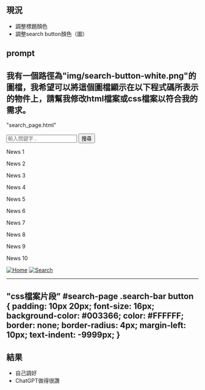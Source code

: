 ## 現況
- 調整標題顏色
- 調整search button顏色（圖）

## prompt
我有一個路徑為"img/search-button-white.png"的圖檔，我希望可以將這個圖檔顯示在以下程式碼所表示的物件上，請幫我修改html檔案或css檔案以符合我的需求。
----------
"search_page.html"
<!-- search_page.html -->
<!DOCTYPE html>
<html>
<head>
  <meta charset="UTF-8">
  <meta name="viewport" content="width=device-width, initial-scale=1.0">
  <title>Search Page</title>
  <link rel="stylesheet" type="text/css" href="style.css">
</head>
<body>
  <div id="search-page">
    <div class="search-bar">
      <input type="text" id="search-input" placeholder="輸入關鍵字...">
      <button id="search-button">搜尋</button>
    </div>
    <div class="content">
      <div class="news-blocks">
        <div class="news-banner">
          <p>News 1</p>
        </div>
        <div class="news-banner">
          <p>News 2</p>
        </div>
        <div class="news-banner">
          <p>News 3</p>
        </div>
        <div class="news-banner">
          <p>News 4</p>
        </div>
        <div class="news-banner">
          <p>News 5</p>
        </div>
        <div class="news-banner">
          <p>News 6</p>
        </div>
        <div class="news-banner">
          <p>News 7</p>
        </div>
        <div class="news-banner">
          <p>News 8</p>
        </div>
        <div class="news-banner">
          <p>News 9</p>
        </div>
        <div class="news-banner">
            <p>News 10</p>
        </div>
      </div>
    </div>
    <div class="bottom-nav">
      <a href="home_page.html"><img src="../img/home-button-black.png" alt="Home"></a>
      <a href="search_page.html"><img src="../img/search-button-black.png" alt="Search"></a>
    </div>
  </div>

  <script>
    // JavaScript程式碼可以在這裡添加
    // 將搜索欄的操作邏輯放在這裡
    const searchButton = document.getElementById("search-button");
    const searchInput = document.getElementById("search-input");

    searchButton.addEventListener("click", function () {
      const keyword = searchInput.value;
      // 在這裡執行相應的搜尋操作
      // 可以呼叫API、擷取資料，或者執行其他操作
      console.log("搜尋關鍵字：" + keyword);
    });
  </script>
</body>
</html>

----------
"css檔案片段"
#search-page .search-bar button {
  padding: 10px 20px;
  font-size: 16px;
  background-color: #003366;
  color: #FFFFFF;
  border: none;
  border-radius: 4px;
  margin-left: 10px;
  text-indent: -9999px;
}
----------

## 結果
- 自己調好
- ChatGPT做得很讚